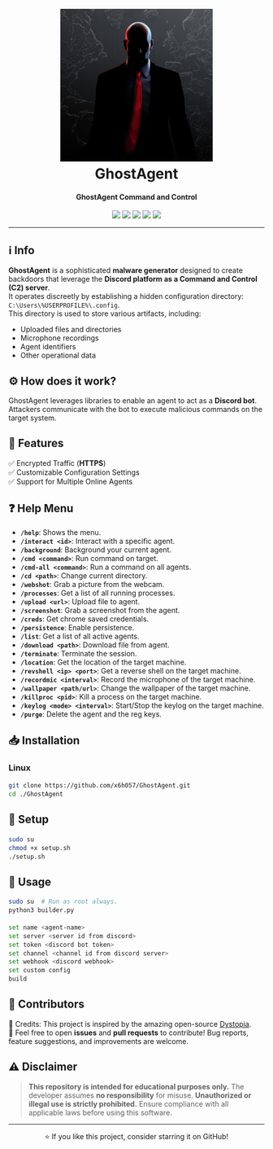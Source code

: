 <h1 align="center">
  <br>
  <a href=""><img src="img/GhostAgent.jpeg" width=300 height=300 alt="GhostAgent"></a>
  <br>
  GhostAgent
  <br>
</h1>

<h4 align="center">GhostAgent Command and Control</h4>

<p align="center">
    <img src="https://img.shields.io/badge/Support-Windows-blue">
    <img src="https://img.shields.io/badge/Version-1.0.5-blue">
    <img src="https://img.shields.io/badge/Python-3.8.9-blue">
    <img src="https://img.shields.io/github/stars/x6h057/GhostAgent?style=social">
    <img src="https://img.shields.io/github/forks/x6h057/GhostAgent?style=social">
</p>

---

## ℹ️ Info  

**GhostAgent** is a sophisticated **malware generator** designed to create backdoors that leverage the **Discord platform as a Command and Control (C2) server**.  
It operates discreetly by establishing a hidden configuration directory: ```C:\Users\%USERPROFILE%\.config```.
<br>This directory is used to store various artifacts, including:  
- Uploaded files and directories  
- Microphone recordings  
- Agent identifiers  
- Other operational data  

## ⚙️ How does it work?
GhostAgent leverages libraries to enable an agent to act as a **Discord bot**. Attackers communicate with the bot to execute malicious commands on the target system.

## 🚀 Features
✅ Encrypted Traffic (**HTTPS**)
<br>
✅ Customizable Configuration Settings
<br>
✅ Support for Multiple Online Agents


## ❓ Help Menu

- **`/help`**: Shows the menu.
- **`/interact <id>`**: Interact with a specific agent.
- **`/background`**: Background your current agent.
- **`/cmd <command>`**: Run command on target.
- **`/cmd-all <command>`**: Run a command on all agents.
- **`/cd <path>`**: Change current directory.
- **`/webshot`**: Grab a picture from the webcam.
- **`/processes`**: Get a list of all running processes.
- **`/upload <url>`**: Upload file to agent.
- **`/screenshot`**: Grab a screenshot from the agent.
- **`/creds`**: Get chrome saved credentials.
- **`/persistence`**: Enable persistence.
- **`/list`**: Get a list of all active agents.
- **`/download <path>`**: Download file from agent.
- **`/terminate`**: Terminate the session.
- **`/location`**: Get the location of the target machine.
- **`/revshell <ip> <port>`**: Get a reverse shell on the target machine.
- **`/recordmic <interval>`**: Record the microphone of the target machine.
- **`/wallpaper <path/url>`**: Change the wallpaper of the target machine.
- **`/killproc <pid>`**: Kill a process on the target machine.
- **`/keylog <mode> <interval>`**: Start/Stop the keylog on the target machine.
- **`/purge`**: Delete the agent and the reg keys.


## 📥 Installation
### Linux
```bash
git clone https://github.com/x6h057/GhostAgent.git
cd ./GhostAgent
```

## 🔧 Setup
```bash
sudo su
chmod +x setup.sh
./setup.sh
```

## 📌 Usage
```bash
sudo su  # Run as root always.
python3 builder.py

set name <agent-name>
set server <server id from discord>
set token <discord bot token>
set channel <channel id from discord server>
set webhook <discord webhook>
set custom config
build
```

## 👥 Contributors
🔹 Credits: This project is inspired by the amazing open-source [Dystopia](https://github.com/3ct0s/dystopia-c2.git).  
🔹 Feel free to open **issues** and **pull requests** to contribute! Bug reports, feature suggestions, and improvements are welcome.

## ⚠️ Disclaimer
> **This repository is intended for educational purposes only.** The developer assumes **no responsibility** for misuse. **Unauthorized or illegal use is strictly prohibited.** Ensure compliance with all applicable laws before using this software.

---
<p align="center">⭐ If you like this project, consider starring it on GitHub!</p>

